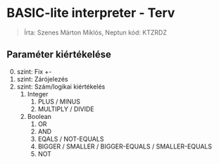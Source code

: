 # BASIC-lite interpreter - Terv

> Írta: Szenes Márton Miklós, Neptun kód: KTZRDZ

## Paraméter kiértékelése
0. szint: Fix +-
1. szint: Zárójelezés
2. szint: Szám/logikai kiértékelés 
   1. Integer
      1. PLUS / MINUS
      2. MULTIPLY / DIVIDE
   2. Boolean 
      1. OR 
      2. AND
      3. EQALS / NOT-EQUALS 
      4. BIGGER / SMALLER / BIGGER-EQUALS / SMALLER-EQUALS 
      5. NOT